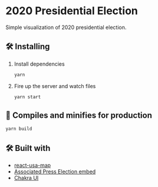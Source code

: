 # 2020 Presidential Election

Simple visualization of 2020 presidential election.

## 🛠 Installing

1. Install dependencies

   ```bash
   yarn
   ```

2. Fire up the server and watch files

   ```bash
   yarn start
   ```

## 🚀 Compiles and minifies for production

```bash
yarn build
```

## 🛠 Built with

- [react-usa-map](https://github.com/gabidavila/react-usa-map)
- [Associated Press Election embed](https://interactives.ap.org/elections-2020/?date=2020-11-03&site=3963721c-31fd-40bc-aca2-c80b8ec512ec&map=geo)
- [Chakra UI](https://next.chakra-ui.com/)
